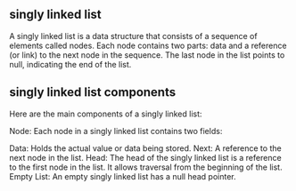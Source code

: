 ## singly linked list
A singly linked list is a data structure that consists of a sequence of elements called nodes. Each node contains two parts: data and a reference (or link) to the next node in the sequence. 
The last node in the list points to null, indicating the end of the list.

## singly linked list components 
Here are the main components of a singly linked list:

Node: Each node in a singly linked list contains two fields:

Data: Holds the actual value or data being stored.
Next: A reference to the next node in the list.
Head: The head of the singly linked list is a reference to the first node in the list. It allows traversal from the beginning of the list.
Empty List: An empty singly linked list has a null head pointer.